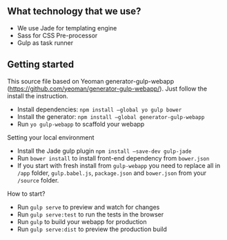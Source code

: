 ## What technology that we use?
* We use Jade for templating engine
* Sass for CSS Pre-processor
* Gulp as task runner


## Getting started 
This source file based on Yeoman generator-gulp-webapp (https://github.com/yeoman/generator-gulp-webapp/). Just follow the install the instruction.
* Install dependencies: `npm install —global yo gulp bower`
* Install the generator: `npm install —global generator-gulp-webapp`
* Run `yo gulp-webapp` to scaffold your webapp

Setting your local environment 
* Install the Jade gulp plugin `npm install —save-dev gulp-jade`
* Run `bower install` to install front-end dependency from `bower.json`
* If you start with fresh install from `gulp-webapp` you need to replace all in `/app` folder, `gulp.babel.js`, `package.json` and `bower.json` from your `/source` folder.

How to start?
* Run `gulp serve` to preview and watch for changes
* Run `gulp serve:test` to run the tests in the browser
* Run `gulp` to build your webapp for production
* Run `gulp serve:dist` to preview the production build




